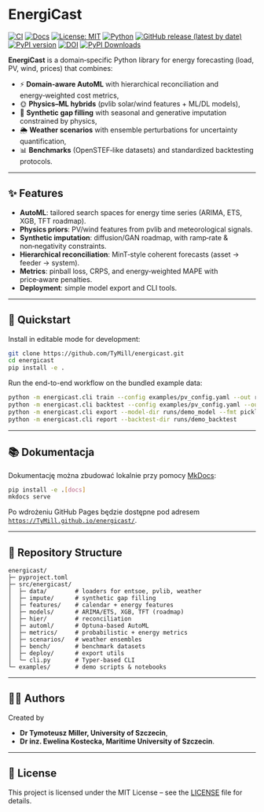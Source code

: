 # EnergiCast

[![CI](https://github.com/TyMill/energicast/actions/workflows/ci.yml/badge.svg)](https://github.com/TyMill/energicast/actions/workflows/ci.yml)
[![Docs](https://img.shields.io/badge/docs-online-brightgreen.svg)](https://tymill.github.io/EnergiCast/)
[![License: MIT](https://img.shields.io/badge/License-MIT-yellow.svg)](LICENSE)
[![Python](https://img.shields.io/badge/python-3.10%20%7C%203.11%20%7C%203.12-blue.svg)](https://github.com/TyMill/EnergiCast/blob/main/pyproject.toml)
[![GitHub release (latest by date)](https://img.shields.io/github/v/release/TyMill/energicast)](https://github.com/TyMill/energicast/releases)
[![PyPI version](https://img.shields.io/pypi/v/smartbuildsim)](https://pypi.org/project/energicast/)
[![DOI](https://zenodo.org/badge/DOI/10.5281/zenodo.17187638.svg)](https://doi.org/10.5281/zenodo.17201784)
[![PyPI Downloads](https://static.pepy.tech/personalized-badge/energicast?period=total&units=INTERNATIONAL_SYSTEM&left_color=BLACK&right_color=GREEN&left_text=downloads)](https://pepy.tech/projects/energicast)


**EnergiCast** is a domain‑specific Python library for energy forecasting (load, PV, wind, prices) that combines:
- ⚡ **Domain‑aware AutoML** with hierarchical reconciliation and energy‑weighted cost metrics,
- 🌞 **Physics–ML hybrids** (pvlib solar/wind features + ML/DL models),
- 🔄 **Synthetic gap filling** with seasonal and generative imputation constrained by physics,
- 🌦️ **Weather scenarios** with ensemble perturbations for uncertainty quantification,
- 📊 **Benchmarks** (OpenSTEF‑like datasets) and standardized backtesting protocols.

---

## ✨ Features
- **AutoML**: tailored search spaces for energy time series (ARIMA, ETS, XGB, TFT roadmap).
- **Physics priors**: PV/wind features from pvlib and meteorological signals.
- **Synthetic imputation**: diffusion/GAN roadmap, with ramp‑rate & non‑negativity constraints.
- **Hierarchical reconciliation**: MinT‑style coherent forecasts (asset → feeder → system).
- **Metrics**: pinball loss, CRPS, and energy‑weighted MAPE with price‑aware penalties.
- **Deployment**: simple model export and CLI tools.

---

## 🚀 Quickstart

Install in editable mode for development:

```bash
git clone https://github.com/TyMill/energicast.git
cd energicast
pip install -e .
```

Run the end-to-end workflow on the bundled example data:

```bash
python -m energicast.cli train --config examples/pv_config.yaml --out runs/demo_model
python -m energicast.cli backtest --config examples/pv_config.yaml --out runs/demo_backtest
python -m energicast.cli export --model-dir runs/demo_model --fmt pickle
python -m energicast.cli report --backtest-dir runs/demo_backtest
```

---

## 📚 Dokumentacja

Dokumentację można zbudować lokalnie przy pomocy [MkDocs](https://www.mkdocs.org/):

```bash
pip install -e .[docs]
mkdocs serve
```

Po wdrożeniu GitHub Pages będzie dostępne pod adresem
[`https://TyMill.github.io/energicast/`](https://TyMill.github.io/energicast/).

---

## 📂 Repository Structure

```
energicast/
├─ pyproject.toml
├─ src/energicast/
│  ├─ data/        # loaders for entsoe, pvlib, weather
│  ├─ impute/      # synthetic gap filling
│  ├─ features/    # calendar + energy features
│  ├─ models/      # ARIMA/ETS, XGB, TFT (roadmap)
│  ├─ hier/        # reconciliation
│  ├─ automl/      # Optuna‑based AutoML
│  ├─ metrics/     # probabilistic + energy metrics
│  ├─ scenarios/   # weather ensembles
│  ├─ bench/       # benchmark datasets
│  ├─ deploy/      # export utils
│  └─ cli.py       # Typer‑based CLI
└─ examples/       # demo scripts & notebooks
```

---

## 👨‍💻 Authors
Created by 
- **Dr Tymoteusz Miller, University of Szczecin**,
- **Dr inz. Ewelina Kostecka, Maritime University of Szczecin**.

---

## 📜 License
This project is licensed under the MIT License – see the [LICENSE](LICENSE) file for details.
